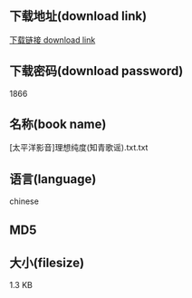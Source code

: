 ## 下载地址(download link)
[下载链接 download link](https://tutu365.netlify.app/?s=%5B%E5%A4%AA%E5%B9%B3%E6%B4%8B%E5%BD%B1%E9%9F%B3%5D%E7%90%86%E6%83%B3%E7%BA%AF%E5%BA%A6%28%E7%9F%A5%E9%9D%92%E6%AD%8C%E8%B0%A3%29.txt)

## 下载密码(download password)
1866

## 名称(book name)
[太平洋影音]理想纯度(知青歌谣).txt.txt

## 语言(language)
chinese

## MD5


## 大小(filesize)
1.3 KB

